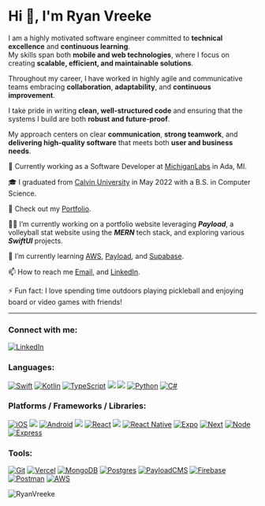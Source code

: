 <!--
**RyanVreeke/RyanVreeke** is a ✨ _special_ ✨ repository because its `README.md` (this file) appears on your GitHub profile.

Here are some ideas to get you started:

- 🔭 I’m currently working on ...
- 🌱 I’m currently learning ...
- 👯 I’m looking to collaborate on ...
- 🤔 I’m looking for help with ...
- 💬 Ask me about ...
- 📫 How to reach me: ...
- 😄 Pronouns: ...
- ⚡ Fun fact: ...
-->

# Hi 👋, I'm Ryan Vreeke

I am a highly motivated software engineer committed to **technical excellence** and **continuous learning**.  
My skills span both **mobile and web technologies**, where I focus on creating **scalable, efficient, and maintainable solutions**.  

Throughout my career, I have worked in highly agile and communicative teams embracing **collaboration**, **adaptability**, and **continuous improvement**.

I take pride in writing **clean, well-structured code** and ensuring that the systems I build are both **robust and future-proof**.  

My approach centers on clear **communication**, **strong teamwork**, and **delivering high-quality software** that meets both **user and business needs**.

🏢 Currently working as a Software Developer at [MichiganLabs](https://www.michiganlabs.com/) in Ada, MI.

🎓 I graduated from [Calvin University](https://calvin.edu/) in May 2022 with a B.S. in Computer Science.

💼 Check out my <a href="https://ryanvreeke-portfolio.vercel.app/home" target="_blank" rel="noopener noreferrer">Portfolio</a>.

🧑‍💻 I’m currently working on a portfolio website leveraging ***Payload***, a volleyball stat website using the ***MERN*** tech stack, and exploring various ***SwiftUI*** projects.

🌱 I’m currently learning [AWS](), [Payload](), and [Supabase]().

📫 How to reach me [Email](mailto:ryanvreeke@gmail.com), and [LinkedIn](https://www.linkedin.com/in/ryan-vreeke/).

⚡ Fun fact: I love spending time outdoors playing pickleball and enjoying board or video games with friends!

---
### Connect with me:
<p align="left">
  <a href="https://www.linkedin.com/in/ryan-vreeke/"><img src="https://img.shields.io/badge/linkedin-%230077B5.svg?style=for-the-badge&logo=linkedin&logoColor=white" alt="LinkedIn" /></a>
</p>

### Languages:
<p align="left">
  <a href="https://swift.org/"><img src="https://img.shields.io/badge/Swift-FA7343?style=for-the-badge&logo=swift&logoColor=white" alt="Swift" /></a>
  <a href="https://kotlinlang.org/"><img src="https://img.shields.io/badge/Kotlin-0095D5?&style=for-the-badge&logo=kotlin&logoColor=white" alt="Kotlin" /></a>
  <a href="https://www.typescriptlang.org/"><img src="https://img.shields.io/badge/TypeScript-007ACC?style=for-the-badge&logo=typescript&logoColor=white" alt="TypeScript" /></a>
  <img src="https://img.shields.io/badge/javascript-%23323330.svg?style=for-the-badge&logo=javascript&logoColor=%23F7DF1E" />
  <img src="https://img.shields.io/badge/html5-%23E34F26.svg?style=for-the-badge&logo=html5&logoColor=white" />
  <a href="https://www.python.org/"><img src="https://img.shields.io/badge/Python-3776AB?style=for-the-badge&logo=python&logoColor=white" alt="Python" /></a>
  <a href="https://docs.microsoft.com/en-us/dotnet/csharp/tour-of-csharp/"><img src="https://img.shields.io/badge/C%23-239120?style=for-the-badge&logo=c-sharp&logoColor=white" alt="C#" /></a>
</p>

### Platforms / Frameworks / Libraries:
<p align="left">
  <a href="https://developer.apple.com/ios/"><img src="https://img.shields.io/badge/iOS-000000?style=for-the-badge&logo=ios&logoColor=white" alt="iOS" /></a>
  <img src="https://img.shields.io/badge/Xcode-007ACC?style=for-the-badge&logo=Xcode&logoColor=white" />
  <a href="https://developer.android.com/"><img src="https://img.shields.io/badge/Android-3DDC84?style=for-the-badge&logo=android&logoColor=white" alt="Android" /></a>
  <img src="https://img.shields.io/badge/android%20studio-346ac1?style=for-the-badge&logo=android%20studio&logoColor=white" />
  <a href="https://reactjs.org/"><img src="https://img.shields.io/badge/react-%2320232a.svg?style=for-the-badge&logo=react&logoColor=%2361DAFB" alt="React" /></a>
  <img src="https://img.shields.io/badge/Visual%20Studio%20Code-0078d7.svg?style=for-the-badge&logo=visual-studio-code&logoColor=white" />
  <a href="https://reactnative.dev/"><img src="https://img.shields.io/badge/react_native-%2320232a.svg?style=for-the-badge&logo=react&logoColor=%2361DAFB" alt="React Native" /></a>
  <a href="https://expo.dev/"><img src="https://img.shields.io/badge/expo-1C1E24?style=for-the-badge&logo=expo&logoColor=#D04A37" alt="Expo" /></a>
  <a href="https://https://nextjs.org/"><img src="https://img.shields.io/badge/Next-black?style=for-the-badge&logo=next.js&logoColor=white" alt="Next" /></a>
  <a href="https://nodejs.org/en/"><img src="https://img.shields.io/badge/node.js-6DA55F?style=for-the-badge&logo=node.js&logoColor=white" alt="Node" /></a>
  <a href="https://expressjs.com/"><img src="https://img.shields.io/badge/express.js-%23404d59.svg?style=for-the-badge&logo=express&logoColor=%2361DAFB" alt="Express" /></a>
</p>

### Tools:
<p align="left">
  <a href="https://github.com/"><img src="https://img.shields.io/badge/git-%23F05033.svg?style=for-the-badge&logo=git&logoColor=white" alt="Git" /></a>
  <a href="https://vercel.com/"><img src="https://img.shields.io/badge/vercel-%23000000.svg?style=for-the-badge&logo=vercel&logoColor=white" alt="Vercel" /></a>
  <a href="https://www.mongodb.com/"><img src="https://img.shields.io/badge/MongoDB-%234ea94b.svg?style=for-the-badge&logo=mongodb&logoColor=white" alt="MongoDB" /></a>
  <a href="https://www.postgresql.org/"><img src="https://img.shields.io/badge/postgres-%23316192.svg?style=for-the-badge&logo=postgresql&logoColor=white" alt="Postgres" /></a>
  <a href="https://payloadcms.com/"><img src="https://img.shields.io/badge/Payload-FF3621?style=for-the-badge&logo=PayloadCMS&logoColor=white" alt="PayloadCMS" /></a>
  <a href="https://firebase.google.com/"><img src="https://img.shields.io/badge/firebase-a08021?style=for-the-badge&logo=firebase&logoColor=ffcd34" alt="Firebase" /></a>
  <a href="https://www.postman.com/"><img src="https://img.shields.io/badge/Postman-FF6C37?style=for-the-badge&logo=postman&logoColor=white" alt="Postman" /></a>
  <a href="https://aws.amazon.com/"><img src="https://img.shields.io/badge/Amazon_AWS-232F3E?style=for-the-badge&logo=amazon-aws&logoColor=white" alt="AWS" /></a>
</p>

<p align="left"> <img src="https://komarev.com/ghpvc/?username=RyanVreeke" alt="RyanVreeke" /> </p>
